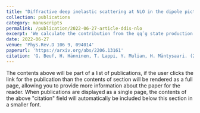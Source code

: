 ```yaml
---
title: "Diffractive deep inelastic scattering at NLO in the dipole picture: The qqg contribution"
collection: publications
category: manuscripts
permalink: /publication/2022-06-27-article-ddis-nlo
excerpt: 'We calculate the contribution from the qq¯g state production to the diffractive cross sections in deep inelastic scattering at high energy. The obtained cross section is finite by itself and a part of the full next-to-leading order result for the diffractive structure functions. We perform the calculation in exact kinematics in the eikonal limit, and show that the previously known high-Q2 and large MX2 results for the structure functions can be extracted from our results in the appropriate limits. We furthermore discuss the steps required to obtain the full next-to-leading order results for the structure functions.'
date: 2022-06-27
venue: 'Phys.Rev.D 106 9, 094014'
paperurl: 'https://arxiv.org/abs/2206.13161'
citation: 'G. Beuf, H. Hänninen, T. Lappi, Y. Mulian, H. Mäntysaari. (2022). &quot;Diffractive deep inelastic scattering at NLO in the dipole picture: The qqg contribution&quot;, <i>Phys.Rev.D</i>. 106 (2022) 9, 094014.'
---
```


The contents above will be part of a list of publications, if the user clicks the link for the publication than the contents of section will be rendered as a full page, allowing you to provide more information about the paper for the reader. When publications are displayed as a single page, the contents of the above "citation" field will automatically be included below this section in a smaller font.
